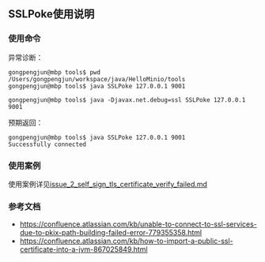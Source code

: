 ## SSLPoke使用说明

### 使用命令

异常诊断：

```shell
gongpengjun@mbp tools$ pwd
/Users/gongpengjun/workspace/java/HelloMinio/tools
gongpengjun@mbp tools$ java SSLPoke 127.0.0.1 9001

gongpengjun@mbp tools$ java -Djavax.net.debug=ssl SSLPoke 127.0.0.1 9001
```

预期返回：

```shell
gongpengjun@mbp tools$ java SSLPoke 127.0.0.1 9001
Successfully connected
```

### 使用案例

使用案例详见[issue_2_self_sign_tls_certificate_verify_failed.md](issues/issue_2_self_sign_tls_certificate_verify_failed.md)

### 参考文档

- https://confluence.atlassian.com/kb/unable-to-connect-to-ssl-services-due-to-pkix-path-building-failed-error-779355358.html
- https://confluence.atlassian.com/kb/how-to-import-a-public-ssl-certificate-into-a-jvm-867025849.html

